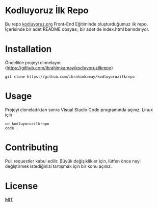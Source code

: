 # Kodluyoruz İlk Repo

Bu repo [kodluyoruz.org](Kodluyoruz) Front-End Eğitiminde oluşturduğumuz ilk repo. İçerisinde bir adet README dosyası, bir adet de index.html barındırıyor.

# Installation

Öncelikle projeyi clonelayın. (https://github.com/ibrahimkamay/kodluyoruzilkrepo)

```
git clone https://github.com/ibrahimkamay/kodluyoruzilkrepo
```

# Usage

Projeyi cloneladıktan sonra Visual Studio Code programında açınız.
Linux için

```
cd kodluyoruzilkrepo
code .
```

# Contributing

Pull requestler kabul edilir. Büyük değişiklikler için, lütfen önce neyi değiştirmek istediğinizi tartışmak için bir konu açınız.

# License

[MIT](https://choosealicense.com/licenses/mit/)
